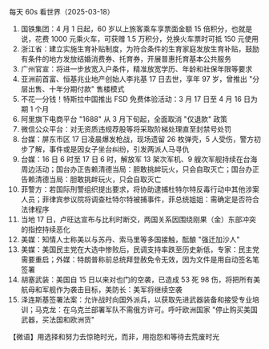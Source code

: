 每天 60s 看世界（2025-03-18）

1. 国铁集团：4 月 1 日起，60 岁以上旅客乘车享票面金额 15 倍积分，也就是说，花费 1000 元乘火车，可获赠 1.5 万积分，兑换火车票时可抵 150 元使用
2. 浙江省：建立实施生育补贴制度，为符合条件的生育家庭发放生育补贴，鼓励有条件的地方发放结婚消费券、托育券，开展普惠托育基本公共服务
3. 广州官宣：将进一步放宽入户条件，精准放宽学历、年龄和社保年限等要求
4. 亚洲前首富、恒基兆业地产创始人李兆基 17 日去世，享年 97 岁，曾推出 "分层出售、十年分期付款" 售楼模式
5. 不花一分钱！特斯拉中国推出 FSD 免费体验活动：3 月 17 日至 4 月 16 日为期 1 个月
6. 阿里旗下电商平台 "1688" 从 3 月下旬起，全面取消 "仅退款" 政策
7. 微信公众平台：对无资质违规荐股等将采取阶梯处理直至封禁号处罚
8. 台媒：屏东市区 17 日凌晨爆发枪战，现场遗留 26 枚弹壳，5 人受伤，警方初步了解，事件或是因女子坐台纠纷，引发两派人马寻仇
9. 台媒：16 日 6 时至 17 日 6 时，解放军 13 架次军机、9 艘次军舰持续在台海周边活动；国台办正告赖清德当局：胆敢挑衅玩火，只会自取灭亡；国台办正告赖清德当局：胆敢挑衅玩火，只会自取灭亡
10. 菲警方：若国际刑警组织提出要求，将协助逮捕杜特尔特反毒行动中其他涉案人员；菲律宾参议院将调查杜特尔特被捕事件，菲总统姐姐：需确定是否符合法律程序
11. 当地 17 日，卢旺达宣布与比利时断交，两国关系因围绕刚果（金）东部冲突的指控持续恶化
12. 美媒：知情人士称美以与苏丹、索马里等多国接触，酝酿 "强迁加沙人"
13. 美媒：美国民主党在大选中惨败后，民调支持率跌至历史新低，专家：民主党需要重启；外媒：特朗普称前总统拜登赦免令无效，因为文件是用自动签名笔签署
14. 胡塞武装：美国自 15 日以来对也门的空袭，已造成 53 死 98 伤，将把所有美航母和军舰作为袭击目标，美防长：美军将继续空袭
15. 泽连斯基签署法案：允许战时向国外派兵，以获取先进武器装备和接受专业培训；马克龙：在乌克兰部署军队不需俄方许可。呼吁欧洲国家 "停止购买美国武器，买法国和欧洲货"

【微语】用选择和努力去惊艳时光，而非，用抱怨和等待去荒废时光